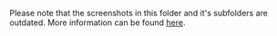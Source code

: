 Please note that the screenshots in this folder and it's subfolders are outdated. More information can be found [here](https://github.com/corona-warn-app/cwa-documentation/blob/master/ui_screens.md#screens).
